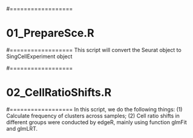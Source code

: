 #==================
#  01_PrepareSce.R
#==================
This script will convert the Seurat object to SingCellExperiment object

#==================
#  02_CellRatioShifts.R
#==================
In this script, we do the following things:
(1) Calculate frequency of clusters across samples; 
(2) Cell ratio shifts in different groups were conducted by edgeR, mainly using function glmFit and glmLRT.
